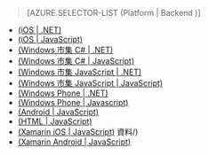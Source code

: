 > [AZURE.SELECTOR-LIST (Platform | Backend )]

-   [(iOS | .NET)][(iOS | .NET)]
-   [(iOS | JavaScript)][(iOS | JavaScript)]
-   [(Windows 市集 C# | .NET)][(Windows 市集 C# | .NET)]
-   [(Windows 市集 C# | JavaScript)][(Windows 市集 C# | JavaScript)]
-   [(Windows 市集 JavaScript | .NET)][(Windows 市集 JavaScript | .NET)]
-   [(Windows 市集 JavaScript | JavaScript)][(Windows 市集 JavaScript | JavaScript)]
-   [(Windows Phone | .NET)][(Windows Phone | .NET)]
-   [(Windows Phone | Javascript)][(Windows Phone | Javascript)]
-   [(Android | JavaScript)][(Android | JavaScript)]
-   [(HTML | JavaScript)][(HTML | JavaScript)]
-   [(Xamarin iOS | JavaScript)][(Xamarin iOS | JavaScript)]
    資料/)
-   [(Xamarin Android | JavaScript)][(Xamarin Android | JavaScript)]

  [(iOS | .NET)]: /zh-tw/documentation/articles/mobile-services-dotnet-backend-ios-authorize-users-in-scripts/
  [(iOS | JavaScript)]: /zh-tw/documentation/articles/mobile-services-ios-authorize-users-in-scripts/
  [(Windows 市集 C# | .NET)]: /zh-tw/documentation/articles/mobile-services-dotnet-backend-windows-store-dotnet-authorize-users-in-scripts/
  [(Windows 市集 C# | JavaScript)]: /zh-tw/documentation/articles/mobile-services-windows-store-dotnet-authorize-users-in-scripts/
  [(Windows 市集 JavaScript | .NET)]: /zh-tw/documentation/articles/mobile-services-dotnet-backend-windows-store-javascript-authorize-users-in-scripts/
  [(Windows 市集 JavaScript | JavaScript)]: /zh-tw/documentation/articles/mobile-services-windows-store-javascript-authorize-users-in-scripts/
  [(Windows Phone | .NET)]: /zh-tw/documentation/articles/mobile-services-dotnet-backend-windows-phone-authorize-users-in-scripts/
  [(Windows Phone | Javascript)]: /zh-tw/documentation/articles/mobile-services-windows-phone-authorize-users-in-scripts/
  [(Android | JavaScript)]: /zh-tw/documentation/articles/mobile-services-android-authorize-users-in-scripts/
  [(HTML | JavaScript)]: /zh-tw/documentation/articles/mobile-services-html-authorize-users-in-scripts/
  [(Xamarin iOS | JavaScript)]: /zh-tw/documentation/articles/partner-xamarin-mobile-services-ios-authorize-users-in-scripts/
  [(Xamarin Android | JavaScript)]: /zh-tw/documentation/articles/partner-xamarin-mobile-services-android-authorize-users-in-scripts/
